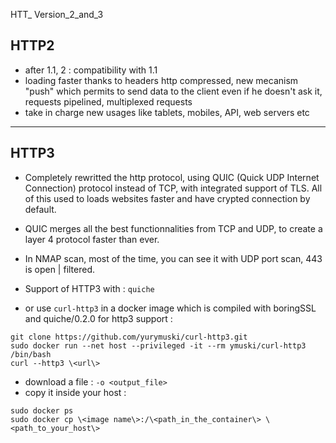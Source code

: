 HTT_ Version_2_and_3

## HTTP2

- after 1.1, 2 : compatibility with 1.1
- loading faster thanks to headers http compressed, new mecanism "push" which permits to send data to the client even if he doesn't ask it, requests pipelined, multiplexed requests
- take in charge new usages like tablets, mobiles, API, web servers etc

---

## HTTP3

- Completely rewritted the http protocol, using QUIC (Quick UDP Internet Connection) protocol instead of TCP, with integrated support of TLS. All of this used to loads websites faster and have crypted connection by default.

- QUIC merges all the best functionnalities from TCP and UDP, to create a layer 4 protocol faster than ever.

- In NMAP scan, most of the time, you can see it with UDP port scan, 443 is open | filtered.

- Support of HTTP3 with : ```quiche```
- or use ```curl-http3``` in a docker image which is compiled with boringSSL and quiche/0.2.0 for http3 support :
```
git clone https://github.com/yurymuski/curl-http3.git
sudo docker run --net host --privileged -it --rm ymuski/curl-http3 /bin/bash 
curl --http3 \<url\>
```
- download a file : ```-o <output_file>```
- copy it inside your host : 
```
sudo docker ps
sudo docker cp \<image name\>:/\<path_in_the_container\> \<path_to_your_host\>
```
